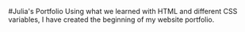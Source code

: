 #Julia's Portfolio
Using what we learned with HTML and different CSS variables, I have created the beginning of my website portfolio.
